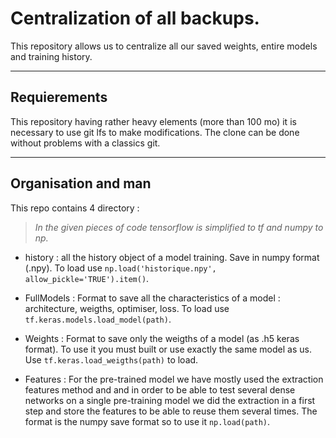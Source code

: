 # Centralization of all backups. 

This repository allows us to centralize all our saved weights, entire models and training history.

------

## Requierements

This repository having rather heavy elements (more than 100 mo) it is necessary to use git lfs to make modifications. The clone can be done without problems with a classics git. 

-----

## Organisation and man

This repo contains 4 directory :

> *In the given pieces of code tensorflow is simplified to tf and numpy to np.*

* history : all the history object of a model training. Save in numpy format (.npy). To load use `np.load('historique.npy', allow_pickle='TRUE').item()`.

* FullModels : Format to save all the characteristics of a model : architecture, weigths, optimiser, loss. To load use `tf.keras.models.load_model(path)`.

* Weights : Format to save only the weigths of a model (as .h5 keras format). To use it you must built or use exactly the same model as us. Use `tf.keras.load_weigths(path)` to load.

* Features : For the pre-trained model we have mostly used the extraction features method and and in order to be able to test several dense networks on a single pre-training model we did the extraction in a first step and store the features to be able to reuse them several times. The format is the numpy save format so to use it `np.load(path)`.